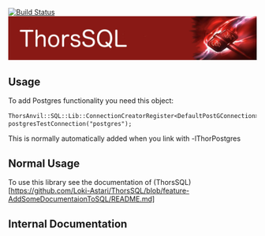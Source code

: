 [![Build Status](https://travis-ci.org/Loki-Astari/ThorsSQL.svg?branch=master)](https://travis-ci.org/Loki-Astari/ThorsSQL)
![ThorStream](img/stream.jpg)

## Usage

To add Postgres functionality you need this object:

    ThorsAnvil::SQL::Lib::ConnectionCreatorRegister<DefaultPostGConnection>    postgresTestConnection("postgres");

This is normally automatically added when you link with -lThorPostgres

## Normal Usage

To use this library see the documentation of (ThorsSQL)[https://github.com/Loki-Astari/ThorsSQL/blob/feature-AddSomeDocumentaionToSQL/README.md]


## Internal Documentation

